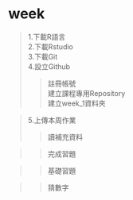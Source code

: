 week
=======
>1.下載R語言     
>2.下載Rstudio   
>3.下載Git       
>4.設立Github    
>>註冊帳號                
>>建立課程專用Repository  
>>建立week_1資料夾   

>5.上傳本周作業
>>讀補充資料   

>>完成習題    

>>基礎習題    

>>猜數字
